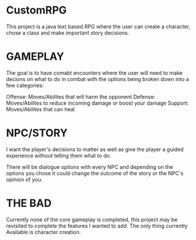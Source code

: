 # CustomRPG

This project is a java text based RPG where the user can create a character, chose a class and make important story decisions.

# GAMEPLAY

The goal is to have comabt encounters where the user will need to make decions on what to do in combat with the options being broken
down into a few categories:

Offense: Moves/Abilites that will harm the opponent
Defense: Moves/Abilites to reduce incoming damage or boost your damage
Support: Moves/Abilites that can heal

# NPC/STORY

I want the player's decisions to matter as well as give the player a guided experience without telling them what to do.

There will be dialogue options with every NPC and depending on the options you chose it could change the outcome of the story
or the NPC's opinion of you. 

# THE BAD

Currently none of the core gameplay is completed, this project may be revisited to complete the features I wanted to add. 
The only thing currently Available is character creation. 
